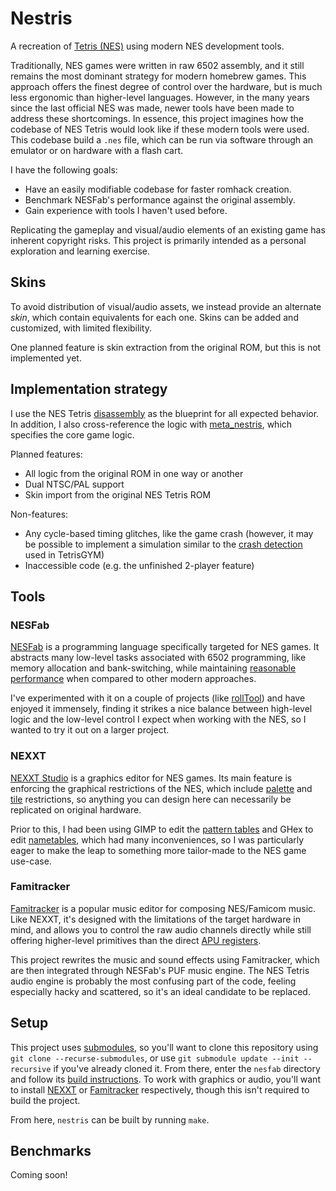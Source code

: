 # Nestris

A recreation of [Tetris (NES)](https://en.wikipedia.org/wiki/Tetris_(NES_video_game)) using modern NES development tools.

Traditionally, NES games were written in raw 6502 assembly, and it still remains the most dominant strategy for modern homebrew games. This approach offers the finest degree of control over the hardware, but is much less ergonomic than higher-level languages. However, in the many years since the last official NES was made, newer tools have been made to address these shortcomings. In essence, this project imagines how the codebase of NES Tetris would look like if these modern tools were used. This codebase build a `.nes` file, which can be run via software through an emulator or on hardware with a flash cart.

I have the following goals:
- Have an easily modifiable codebase for faster romhack creation.
- Benchmark NESFab's performance against the original assembly.
- Gain experience with tools I haven't used before.

Replicating the gameplay and visual/audio elements of an existing game has inherent copyright risks. This project is primarily intended as a personal exploration and learning exercise.

## Skins

To avoid distribution of visual/audio assets, we instead provide an alternate *skin*, which contain equivalents for each one. Skins can be added and customized, with limited flexibility.

One planned feature is skin extraction from the original ROM, but this is not implemented yet.

## Implementation strategy

I use the NES Tetris [disassembly](https://github.com/CelestialAmber/TetrisNESDisasm) as the blueprint for all expected behavior. In addition, I also cross-reference the logic with [meta_nestris](https://github.com/negative-seven/meta_nestris), which specifies the core game logic.

Planned features:
- All logic from the original ROM in one way or another
- Dual NTSC/PAL support
- Skin import from the original NES Tetris ROM

Non-features:
- Any cycle-based timing glitches, like the game crash (however, it may be possible to implement a simulation similar to the [crash detection](https://github.com/kirjavascript/TetrisGYM/pull/61) used in TetrisGYM)
- Inaccessible code (e.g. the unfinished 2-player feature)

## Tools

### NESFab

[NESFab](https://pubby.games/nesfab.html) is a programming language specifically targeted for NES games. It abstracts many low-level tasks associated with 6502 programming, like memory allocation and bank-switching, while maintaining [reasonable performance](https://pubby.games/codegen.html) when compared to other modern approaches.

I've experimented with it on a couple of projects (like [rollTool](https://github.com/fractal161/rollTool)) and have enjoyed it immensely, finding it strikes a nice balance between high-level logic and the low-level control I expect when working with the NES, so I wanted to try it out on a larger project.

### NEXXT

[NEXXT Studio](https://frankengraphics.itch.io/nexxt) is a graphics editor for NES games. Its main feature is enforcing the graphical restrictions of the NES, which include [palette](https://www.nesdev.org/wiki/PPU_palettes) and [tile](https://www.nesdev.org/wiki/PPU_pattern_tables) restrictions, so anything you can design here can necessarily be replicated on original hardware.

Prior to this, I had been using GIMP to edit the [pattern tables](https://www.nesdev.org/wiki/PPU_pattern_tables) and GHex to edit [nametables](https://www.nesdev.org/wiki/PPU_nametables), which had many inconveniences, so I was particularly eager to make the leap to something more tailor-made to the NES game use-case.

### Famitracker

[Famitracker](http://famitracker.com/) is a popular music editor for composing NES/Famicom music. Like NEXXT, it's designed with the limitations of the target hardware in mind, and allows you to control the raw audio channels directly while still offering higher-level primitives than the direct [APU registers](https://www.nesdev.org/wiki/APU#Registers).

This project rewrites the music and sound effects using Famitracker, which are then integrated through NESFab's PUF music engine. The NES Tetris audio engine is probably the most confusing part of the code, feeling especially hacky and scattered, so it's an ideal candidate to be replaced.

## Setup

This project uses [submodules](https://git-scm.com/book/en/v2/Git-Tools-Submodules), so you'll want to clone this repository using `git clone --recurse-submodules`, or use `git submodule update --init --recursive` if you've already cloned it. From there, enter the `nesfab` directory and follow its [build instructions](https://github.com/pubby/nesfab?tab=readme-ov-file#building). To work with graphics or audio, you'll want to install [NEXXT](https://frankengraphics.itch.io/nexxt) or [Famitracker](http://famitracker.com/) respectively, though this isn't required to build the project.

From here, `nestris` can be built by running `make`.

## Benchmarks

Coming soon!
